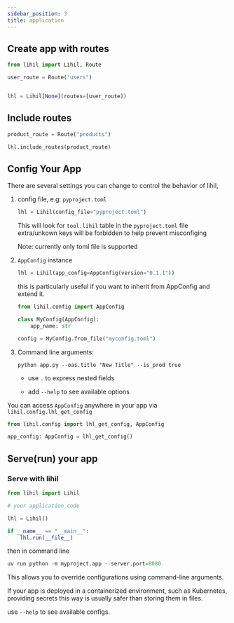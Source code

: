 ```yaml
---
sidebar_position: 3
title: application
---
```



## Create app with routes

```python title="app.py"
from lihil import Lihil, Route

user_route = Route("users")


lhl = Lihil[None](routes=[user_route])
```

## Include routes

```python
product_route = Route("products")

lhl.include_routes(product_route)
```

## Config Your App

There are several settings you can change to control the behavior of lihil,


1. config file, e.g: `pyproject.toml`

    ```python
    lhl = Lihil(config_file="pyproject.toml")
    ```

    This will look for `tool.lihil` table in the `pyproject.toml` file
    extra/unkown keys will be forbidden to help prevent misconfiging

    Note: currently only toml file is supported

2. `AppConfig` instance

    ```python
    lhl = Lihil(app_config=AppConfig(version="0.1.1"))
    ```

    this is particularly useful if you want to inherit from AppConfig and extend it.

    ```python
    from lihil.config import AppConfig

    class MyConfig(AppConfig):
        app_name: str

    config = MyConfig.from_file("myconfig.toml")
    ```

3. Command line arguments:

    ```example
    python app.py --oas.title "New Title" --is_prod true
    ```

    - use `.` to express nested fields

    - add `--help` to see available options

You can access `AppConfig` anywhere in your app via `lihil.config.lhl_get_config`

```python
from lihil.config import lhl_get_config, AppConfig

app_config: AppConfig = lhl_get_config()
```


## Serve(run) your app


### Serve with lihil

```python
from lihil import Lihil

# your application code

lhl = Lihil()

if __name__ == "__main__":
    lhl.run(__file__)
```

then in command line

```python
uv run python -m myproject.app --server.port=8080
```

This allows you to override configurations using command-line arguments.

If your app is deployed in a containerized environment, such as Kubernetes, providing secrets this way is usually safer than storing them in files.

use `--help` to see available configs.